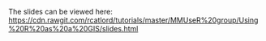 The slides can be viewed here: https://cdn.rawgit.com/rcatlord/tutorials/master/MMUseR%20group/Using%20R%20as%20a%20GIS/slides.html
